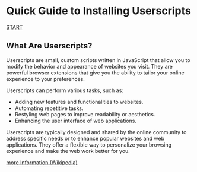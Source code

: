 # Quick Guide to Installing Userscripts

[START](installation-guide/start.md)

## What Are Userscripts?

Userscripts are small, custom scripts written in JavaScript that allow you to modify the behavior and appearance of websites you visit. They are powerful browser extensions that give you the ability to tailor your online experience to your preferences.

Userscripts can perform various tasks, such as:
- Adding new features and functionalities to websites.
- Automating repetitive tasks.
- Restyling web pages to improve readability or aesthetics.
- Enhancing the user interface of web applications.

Userscripts are typically designed and shared by the online community to address specific needs or to enhance popular websites and web applications. They offer a flexible way to personalize your browsing experience and make the web work better for you.

[more Information (Wikipedia)](https://en.wikipedia.org/wiki/Userscript)